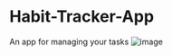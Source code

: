 # Habit-Tracker-App
An app for managing your tasks
![image](https://github.com/BorislavChernev/Habit-Tracker-App/assets/97783740/7a36e753-96ef-4dc7-ab8a-4553cbcd1423)
